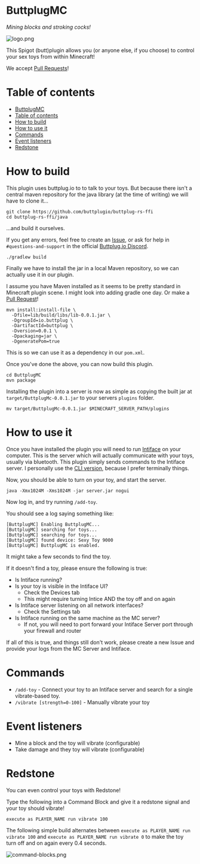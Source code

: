 # ButtplugMC

_Mining blocks and stroking cocks!_

![logo.png](./images/logo.png)

This Spigot (butt)plugin allows you (or anyone else, if you choose) to control your sex toys from within Minecraft!

We accept [Pull Requests](/pulls)!

# Table of contents

- [ButtplugMC](#buttplugmc)
- [Table of contents](#table-of-contents)
- [How to build](#how-to-build)
- [How to use it](#how-to-use-it)
- [Commands](#commands)
- [Event listeners](#event-listeners)
- [Redstone](#redstone)

# How to build

This plugin uses buttplug.io to to talk to your toys. But because there isn't a central maven repository for the java library (at the time of writing) we will have to clone it...

```
git clone https://github.com/buttplugio/buttplug-rs-ffi
cd buttplug-rs-ffi/java
```

...and build it ourselves.

If you get any errors, feel free to create an [Issue](/issues), or ask for help in `#questions-and-support` in the official [Buttplug.io Discord](https://discord.buttplug.io).

```
./gradlew build
```

Finally we have to install the jar in a local Maven repository, so we can actually use it in our plugin.

I assume you have Maven installed as it seems to be pretty standard in Minecraft plugin scene. I might look into adding gradle one day. Or make a [Pull Request](/pulls)!

```
mvn install:install-file \
  -Dfile=lib/build/libs/lib-0.0.1.jar \
  -DgroupId=io.buttplug \
  -DartifactId=buttplug \
  -Dversion=0.0.1 \
  -Dpackaging=jar \
  -DgeneratePom=true
```

This is so we can use it as a dependency in our `pom.xml`.

Once you've done the above, you can now build this plugin.

```
cd ButtplugMC
mvn package
```

Installing the plugin into a server is now as simple as copying the built jar at `target/ButtplugMc-0.0.1.jar` to your servers `plugins` folder.

```
mv target/ButtplugMc-0.0.1.jar $MINECRAFT_SERVER_PATH/plugins
```

# How to use it

Once you have installed the plugin you will need to run [Intiface](https://intiface.com/desktop/) on your computer. This is the server which will actually communicate with your toys, usually via bluetooth. This plugin simply sends commands to the Intiface server. I personally use the [CLI version](https://github.com/intiface/intiface-cli-rs), because I prefer terminally things.

Now, you should be able to turn on your toy, and start the server.

```
java -Xmx1024M -Xms1024M -jar server.jar nogui
```

Now log in, and try running `/add-toy`.

You should see a log saying something like:

```
[ButtplugMC] Enabling ButtplugMC...
[ButtplugMC] searching for toys...
[ButtplugMC] searching for toys...
[ButtplugMC] found device: Sexy Toy 9000
[ButtplugMC] ButtplugMC is enabled.
```

It might take a few seconds to find the toy.

If it doesn't find a toy, please ensure the following is true:

- Is Intiface running?
- Is your toy is visible in the Intiface UI?
  - Check the Devices tab
  - This might require turning Intice AND the toy off and on again
- Is Intiface server listening on all network interfaces?
   - Check the Settings tab
- Is Intiface running on the same machine as the MC server?
  - If not, you will need to port forward your Intiface Server port through your firewall and router

If all of this is true, and things still don't work, please create a new Issue and provide your logs from the MC Server and Intiface.

# Commands

- `/add-toy` - Connect your toy to an Intiface server and search for a single vibrate-based toy.
- `/vibrate [strength=0-100]` - Manually vibrate your toy

# Event listeners

- Mine a block and the toy will vibrate (configurable)
- Take damage and they toy will vibrate (configurable)

# Redstone

You can even control your toys with Redstone!

Type the following into a Command Block and give it a redstone signal and your toy should vibrate!

`execute as PLAYER_NAME run vibrate 100`

The following simple build alternates between `execute as PLAYER_NAME run vibrate 100` and `execute as PLAYER_NAME run vibrate 0` to make the toy turn off and on again every 0.4 seconds.

![command-blocks.png](./images/command-blocks.png)
